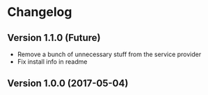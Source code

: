 # Changelog

## Version 1.1.0 (Future)
- Remove a bunch of unnecessary stuff from the service provider
- Fix install info in readme

## Version 1.0.0 (2017-05-04)
